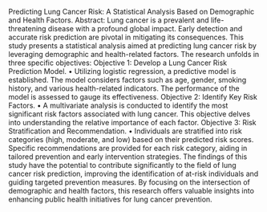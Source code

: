 Predicting Lung Cancer Risk: A Statistical Analysis Based on Demographic and Health Factors.
Abstract:
Lung cancer is a prevalent and life-threatening disease with a profound global impact. Early detection and accurate risk prediction are pivotal in mitigating its consequences. This study presents a statistical analysis aimed at predicting lung cancer risk by leveraging demographic and health-related factors. The research unfolds in three specific objectives:
Objective 1: Develop a Lung Cancer Risk Prediction Model.
•	Utilizing logistic regression, a predictive model is established. The model considers factors such as age, gender, smoking history, and various health-related indicators. The performance of the model is assessed to gauge its effectiveness.
Objective 2: Identify Key Risk Factors.
•	A multivariate analysis is conducted to identify the most significant risk factors associated with lung cancer. This objective delves into understanding the relative importance of each factor.
Objective 3: Risk Stratification and Recommendation.
•	Individuals are stratified into risk categories (high, moderate, and low) based on their predicted risk scores. Specific recommendations are provided for each risk category, aiding in tailored prevention and early intervention strategies.
The findings of this study have the potential to contribute significantly to the field of lung cancer risk prediction, improving the identification of at-risk individuals and guiding targeted prevention measures. By focusing on the intersection of demographic and health factors, this research offers valuable insights into enhancing public health initiatives for lung cancer prevention.
